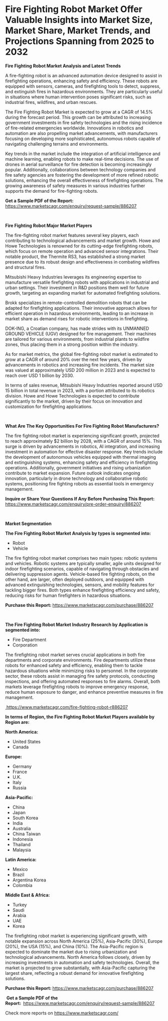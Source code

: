 <p><h1>Fire Fighting Robot Market Offer Valuable Insights into Market Size, Market Share, Market Trends, and Projections Spanning from 2025 to 2032</h1></p><p><strong>Fire Fighting Robot Market Analysis and Latest Trends</strong></p>
<p><p>A fire-fighting robot is an advanced automation device designed to assist in firefighting operations, enhancing safety and efficiency. These robots are equipped with sensors, cameras, and firefighting tools to detect, suppress, and extinguish fires in hazardous environments. They are particularly useful in situations where human intervention poses significant risks, such as industrial fires, wildfires, and urban rescues.</p><p>The Fire Fighting Robot Market is expected to grow at a CAGR of 14.5% during the forecast period. This growth can be attributed to increasing government investments in fire safety technologies and the rising incidence of fire-related emergencies worldwide. Innovations in robotics and automation are also propelling market advancements, with manufacturers focusing on developing more sophisticated, autonomous robots capable of navigating challenging terrains and environments.</p><p>Key trends in the market include the integration of artificial intelligence and machine learning, enabling robots to make real-time decisions. The use of drones in aerial surveillance for fire detection is becoming increasingly popular. Additionally, collaborations between technology companies and fire safety agencies are fostering the development of more refined robotic solutions, enhancing the overall effectiveness of firefighting operations. The growing awareness of safety measures in various industries further supports the demand for fire-fighting robots.</p></p>
<p><strong>Get a Sample PDF of the Report:&nbsp;</strong> <a href="https://www.marketscagr.com/enquiry/request-sample/886207?utm_campaign=2097&utm_medium=2&utm_source=Github&utm_content=ia&utm_term=21022025&utm_id=fire-fighting-robot">https://www.marketscagr.com/enquiry/request-sample/886207</a></p>
<p>&nbsp;</p>
<p><strong>Fire Fighting Robot Major Market Players</strong></p>
<p><p>The fire-fighting robot market features several key players, each contributing to technological advancements and market growth. Howe and Howe Technologies is renowned for its cutting-edge firefighting robots, which focus on remote operation and advanced sensor integrations. Their notable product, the Thermite RS3, has established a strong market presence due to its robust design and effectiveness in combating wildfires and structural fires.</p><p>Mitsubishi Heavy Industries leverages its engineering expertise to manufacture versatile firefighting robots with applications in industrial and urban settings. Their investment in R&D positions them well for future growth, targeting an expanding market for automated firefighting solutions.</p><p>Brokk specializes in remote-controlled demolition robots that can be adapted for firefighting applications. Their innovative approach allows for efficient operation in hazardous environments, leading to an increase in market share as demand rises for robotic interventions in firefighting.</p><p>DOK-ING, a Croatian company, has made strides with its UNMANNED GROUND VEHICLE (UGV) designed for fire management. Their machines are tailored for various environments, from industrial plants to wildfire zones, thus placing them in a strong position within the industry.</p><p>As for market metrics, the global fire-fighting robot market is estimated to grow at a CAGR of around 20% over the next few years, driven by advancements in robotics and increasing fire incidents. The market size was valued at approximately USD 200 million in 2023 and is expected to reach over USD 1 billion by 2030.</p><p>In terms of sales revenue, Mitsubishi Heavy Industries reported around USD 15 billion in total revenue in 2023, with a portion attributed to its robotics division. Howe and Howe Technologies is expected to contribute significantly to the market, driven by their focus on innovation and customization for firefighting applications.</p></p>
<p>&nbsp;</p>
<p><strong>What Are The Key Opportunities For Fire Fighting Robot Manufacturers?</strong></p>
<p><p>The fire fighting robot market is experiencing significant growth, projected to reach approximately $2 billion by 2028, with a CAGR of around 15%. This surge is driven by advancements in robotics, AI integration, and increasing investment in automation for effective disaster response. Key trends include the development of autonomous vehicles equipped with thermal imaging and extinguishing systems, enhancing safety and efficiency in firefighting operations. Additionally, government initiatives and rising urbanization contribute to market expansion. Future outlook indicates ongoing innovation, particularly in drone technology and collaborative robotic systems, positioning fire fighting robots as essential tools in emergency management.</p></p>
<p><strong>Inquire or Share Your Questions If Any Before Purchasing This Report:</strong> <a href="https://www.marketscagr.com/enquiry/pre-order-enquiry/886207?utm_campaign=2097&utm_medium=2&utm_source=Github&utm_content=ia&utm_term=21022025&utm_id=fire-fighting-robot">https://www.marketscagr.com/enquiry/pre-order-enquiry/886207</a></p>
<p>&nbsp;</p>
<p><strong>Market Segmentation</strong></p>
<p><strong>The Fire Fighting Robot Market Analysis by types is segmented into:</strong></p>
<p><ul><li>Robot</li><li>Vehicle</li></ul></p>
<p><p>The fire fighting robot market comprises two main types: robotic systems and vehicles. Robotic systems are typically smaller, agile units designed for indoor firefighting scenarios, capable of navigating through obstacles and delivering suppression agents. Vehicle-based fire fighting robots, on the other hand, are larger, often deployed outdoors, and equipped with advanced extinguishing technologies, sensors, and mobility features for tackling bigger fires. Both types enhance firefighting efficiency and safety, reducing risks for human firefighters in hazardous situations.</p></p>
<p><strong>Purchase this Report:&nbsp;</strong><a href="https://www.marketscagr.com/purchase/886207?utm_campaign=2097&utm_medium=2&utm_source=Github&utm_content=ia&utm_term=21022025&utm_id=fire-fighting-robot">https://www.marketscagr.com/purchase/886207</a></p>
<p>&nbsp;</p>
<p><strong>The Fire Fighting Robot Market Industry Research by Application is segmented into:</strong></p>
<p><ul><li>Fire Department</li><li>Corporation</li></ul></p>
<p><p>The firefighting robot market serves crucial applications in both fire departments and corporate environments. Fire departments utilize these robots for enhanced safety and efficiency, enabling them to tackle hazardous situations while minimizing risks to personnel. In the corporate sector, these robots assist in managing fire safety protocols, conducting inspections, and offering automated responses to fire alarms. Overall, both markets leverage firefighting robots to improve emergency response, reduce human exposure to danger, and enhance preventive measures in fire management.</p></p>
<p><a href="https://www.marketscagr.com/fire-fighting-robot-r886207?utm_campaign=2097&utm_medium=2&utm_source=Github&utm_content=ia&utm_term=21022025&utm_id=fire-fighting-robot">&nbsp;https://www.marketscagr.com/fire-fighting-robot-r886207</a></p>
<p><strong>In terms of Region, the Fire Fighting Robot Market Players available by Region are:</strong></p>
<p>
    <p> <strong> North America: </strong>
        <ul>
            <li>United States</li>
            <li>Canada</li>
        </ul>
        </p> 
    <p> <strong> Europe: </strong>
        <ul>
            <li>Germany</li>
            <li>France</li>
            <li>U.K.</li>
            <li>Italy</li>
            <li>Russia</li>
        </ul>
        </p> 
    <p> <strong> Asia-Pacific: </strong>
        <ul>
            <li>China</li>
            <li>Japan</li>
            <li>South Korea</li>
            <li>India</li>
            <li>Australia</li>
            <li>China Taiwan</li>
            <li>Indonesia</li>
            <li>Thailand</li>
            <li>Malaysia</li>
        </ul>
        </p> 
    <p> <strong> Latin America: </strong>
        <ul>
            <li>Mexico</li>
            <li>Brazil</li>
            <li>Argentina Korea</li>
            <li>Colombia</li>
        </ul>
        </p> 
    <p> <strong> Middle East & Africa: </strong>
        <ul>
            <li>Turkey</li>
            <li>Saudi</li>
            <li>Arabia</li>
            <li>UAE</li>
            <li>Korea</li>
        </ul>
    </p>
    </p>
<p><p>The firefighting robot market is experiencing significant growth, with notable expansion across North America (25%), Asia-Pacific (30%), Europe (20%), the USA (15%), and China (10%). The Asia-Pacific region is expected to dominate the market due to rising urbanization and technological advancements. North America follows closely, driven by increasing investments in automation and safety technologies. Overall, the market is projected to grow substantially, with Asia-Pacific capturing the largest share, reflecting a robust demand for innovative firefighting solutions.</p></p>
<p><strong>Purchase this Report: </strong><a href="https://www.marketscagr.com/purchase/886207?utm_campaign=2097&utm_medium=2&utm_source=Github&utm_content=ia&utm_term=21022025&utm_id=fire-fighting-robot">https://www.marketscagr.com/purchase/886207</a></p>
<p>&nbsp;<strong>Get a Sample PDF of the Report:&nbsp;&nbsp;</strong><a href="https://www.marketscagr.com/enquiry/request-sample/886207?utm_campaign=2097&utm_medium=2&utm_source=Github&utm_content=ia&utm_term=21022025&utm_id=fire-fighting-robot">https://www.marketscagr.com/enquiry/request-sample/886207</a></p>
<p><strong></strong></p>
<p>Check more reports on <a href="https://www.marketscagr.com/?utm_campaign=2097&utm_medium=2&utm_source=Github&utm_content=ia&utm_term=21022025&utm_id=fire-fighting-robot">https://www.marketscagr.com/</a></p>